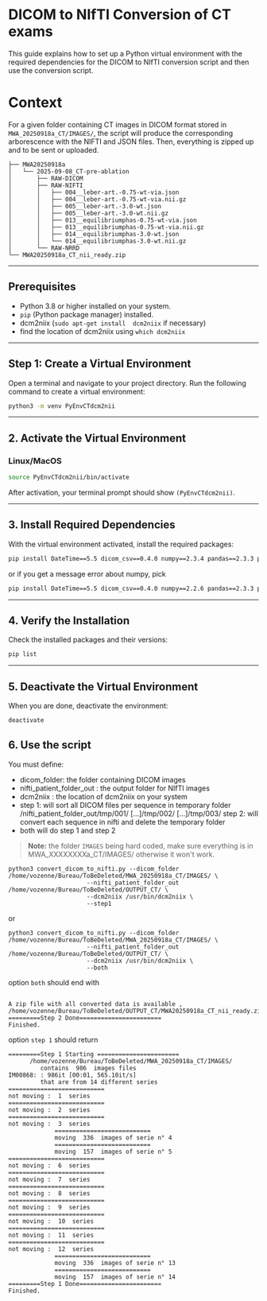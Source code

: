 # DICOM to NIfTI Conversion of CT exams

This guide explains how to set up a Python virtual environment with the required dependencies for the DICOM to NIfTI conversion script and then use the conversion script.

# Context

For a given folder containing CT images in DICOM format stored in `MWA_20250918a_CT/IMAGES/`, the script will produce the corresponding arborescence with the NIFTI and JSON files. Then, everything is zipped up and to be sent or uploaded.

```
├── MWA20250918a
│   └── 2025-09-08_CT-pre-ablation
│       ├── RAW-DICOM
│       ├── RAW-NIFTI
│       │   ├── 004__leber-art.-0.75-wt-via.json
│       │   ├── 004__leber-art.-0.75-wt-via.nii.gz
│       │   ├── 005__leber-art.-3.0-wt.json
│       │   ├── 005__leber-art.-3.0-wt.nii.gz
│       │   ├── 013__equilibriumphas-0.75-wt-via.json
│       │   ├── 013__equilibriumphas-0.75-wt-via.nii.gz
│       │   ├── 014__equilibriumphas-3.0-wt.json
│       │   └── 014__equilibriumphas-3.0-wt.nii.gz
│       └── RAW-NRRD
└── MWA20250918a_CT_nii_ready.zip
```

---

## Prerequisites

- Python 3.8 or higher installed on your system.
- `pip` (Python package manager) installed.
- dcm2niix (`sudo apt-get install  dcm2niix` if necessary)
- find the location of dcm2niix using `which dcm2niix`
---

## Step 1: Create a Virtual Environment

Open a terminal and navigate to your project directory. Run the following command to create a virtual environment:

```bash
python3 -m venv PyEnvCTdcm2nii

```
---

## 2. Activate the Virtual Environment

### Linux/MacOS

```bash
source PyEnvCTdcm2nii/bin/activate
```

After activation, your terminal prompt should show `(PyEnvCTdcm2nii)`.

---

## 3. Install Required Dependencies

With the virtual environment activated, install the required packages:

```bash
pip install DateTime==5.5 dicom_csv==0.4.0 numpy==2.3.4 pandas==2.3.3 pydicom==3.0.1
```

or if you get a message error about numpy, pick

```bash
pip install DateTime==5.5 dicom_csv==0.4.0 numpy==2.2.6 pandas==2.3.3 pydicom==3.0.1
```

---

## 4. Verify the Installation

Check the installed packages and their versions:

```bash
pip list
```

---

## 5. Deactivate the Virtual Environment

When you are done, deactivate the environment:

```bash
deactivate
```


## 6. Use the script

You must define:

* dicom_folder: the folder containing DICOM images  
* nifti_patient_folder_out : the output folder for NIfTI images
* dcm2niix : the location of dcm2niix on your system
* step 1: will sort all DICOM files per sequence in temporary folder /nifti_patient_folder_out/tmp/001/ [...]/tmp/002/ [...]/tmp/003/
  step 2: will convert each sequence in nifti and delete the temporary folder
* both will do step 1 and step 2


> **Note:** the folder `IMAGES` being hard coded, make sure everything is in MWA_XXXXXXXXa_CT/IMAGES/ otherwise it won't work. 


```
python3 convert_dicom_to_nifti.py --dicom_folder /home/vozenne/Bureau/ToBeDeleted/MWA_20250918a_CT/IMAGES/ \
                      --nifti_patient_folder_out /home/vozenne/Bureau/ToBeDeleted/OUTPUT_CT/ \
                      --dcm2niix /usr/bin/dcm2niix \
                      --step1
```

or

```
python3 convert_dicom_to_nifti.py --dicom_folder /home/vozenne/Bureau/ToBeDeleted/MWA_20250918a_CT/IMAGES/ \
                      --nifti_patient_folder_out /home/vozenne/Bureau/ToBeDeleted/OUTPUT_CT/ \
                      --dcm2niix /usr/bin/dcm2niix \
                      --both
```

option `both` should end with 
```

A zip file with all converted data is available ,   /home/vozenne/Bureau/ToBeDeleted/OUTPUT_CT/MWA20250918a_CT_nii_ready.zip
=========Step 2 Done=======================
Finished.

```

option `step 1` should return

```
=========Step 1 Starting =======================
      /home/vozenne/Bureau/ToBeDeleted/MWA_20250918a_CT/IMAGES/
         contains  986  images files
IM00868: : 986it [00:01, 565.10it/s]
         that are from 14 different series
===========================
not moving :  1  series
===========================
not moving :  2  series
===========================
not moving :  3  series
             ===========================
             moving  336  images of serie n° 4
             ===========================
             moving  157  images of serie n° 5
===========================
not moving :  6  series
===========================
not moving :  7  series
===========================
not moving :  8  series
===========================
not moving :  9  series
===========================
not moving :  10  series
===========================
not moving :  11  series
===========================
not moving :  12  series
             ===========================
             moving  336  images of serie n° 13
             ===========================
             moving  157  images of serie n° 14
=========Step 1 Done=======================
Finished.
```